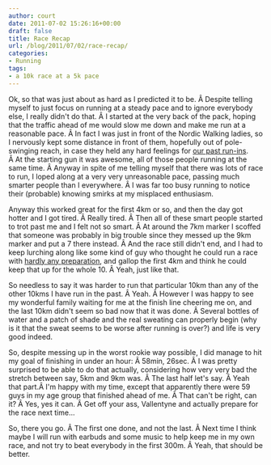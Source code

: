 ```yaml
---
author: court
date: 2011-07-02 15:26:16+00:00
draft: false
title: Race Recap
url: /blog/2011/07/02/race-recap/
categories:
- Running
tags:
- a 10k race at a 5k pace
---
```


Ok, so that was just about as hard as I predicted it to be. Â Despite telling myself to just focus on running at a steady pace and to ignore everybody else, I really didn't do that. Â I started at the very back of the pack, hoping that the traffic ahead of me would slow me down and make me run at a reasonable pace. Â In fact I was just in front of the Nordic Walking ladies, so I nervously kept some distance in front of them, hopefully out of pole-swinging reach, in case they held any hard feelings for [our past run-ins](http://www.vallentyne.com/blog/2011/06/06/whistling-at-girls/). Â At the starting gun it was awesome, all of those people running at the same time. Â Anyway in spite of me telling myself that there was lots of race to run, I loped along at a very very unreasonable pace, passing much smarter people than I everywhere. Â I was far too busy running to notice their (probable) knowing smirks at my misplaced enthusiasm.

Anyway this worked great for the first 4km or so, and then the day got hotter and I got tired. Â Really tired. Â Then all of these smart people started to trot past me and I felt not so smart. Â At around the 7km marker I scoffed that someone was probably in big trouble since they messed up the 9km marker and put a 7 there instead. Â And the race still didn't end, and I had to keep lurching along like some kind of guy who thought he could run a race with [hardly any preparation](http://www.vallentyne.com/blog/2011/06/30/pre-race-post/), and gallop the first 4km and think he could keep that up for the whole 10. Â Yeah, just like that.

So needless to say it was harder to run that particular 10km than any of the other 10kms I have run in the past. Â Yeah. Â However I was happy to see my wonderful family waiting for me at the finish line cheering me on, and the last 10km didn't seem so bad now that it was done. Â Several bottles of water and a patch of shade and the real sweating can properly begin (why is it that the sweat seems to be worse after running is over?) and life is very good indeed.

So, despite messing up in the worst rookie way possible, I did manage to hit my goal of finishing in under an hour: Â 58min, 26sec. Â I was pretty surprised to be able to do that actually, considering how very very bad the stretch between say, 5km and 9km was. Â The last half let's say. Â Yeah that part.Â I'm happy with my time, except that apparently there were 59 guys in my age group that finished ahead of me. Â That can't be right, can it? Â Yes, yes it can. Â Get off your ass, Vallentyne and actually prepare for the race next time...

So, there you go. Â The first one done, and not the last. Â Next time I think maybe I will run with earbuds and some music to help keep me in my own race, and not try to beat everybody in the first 300m. Â Yeah, that should be better.
